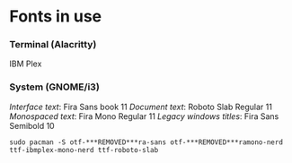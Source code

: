 # Fonts in use

### Terminal (Alacritty)
IBM Plex

### System (GNOME/i3)
*Interface text*: Fira Sans book 11
*Document text*: Roboto Slab Regular 11
*Monospaced text*: Fira Mono Regular 11
*Legacy windows titles*: Fira Sans Semibold 10

`sudo pacman -S otf-***REMOVED***ra-sans otf-***REMOVED***ramono-nerd ttf-ibmplex-mono-nerd ttf-roboto-slab`


